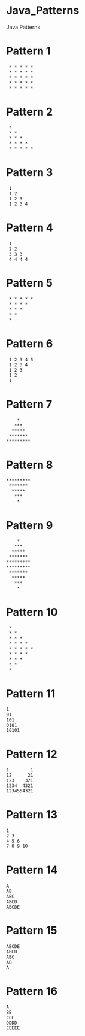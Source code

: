# Java_Patterns
Java Patterns

# Pattern 1 #
```
 * * * * *
 * * * * *
 * * * * *
 * * * * *
 * * * * *
```
# Pattern 2 #
```
 *
 * *
 * * *
 * * * *
 * * * * *
```
# Pattern 3 #
```
 1
 1 2
 1 2 3
 1 2 3 4
```
# Pattern 4 #
```
 1
 2 2
 3 3 3
 4 4 4 4
```
# Pattern 5 #
```
 * * * * *
 * * * *
 * * *
 * *
 *
```
# Pattern 6 #
```
 1 2 3 4 5
 1 2 3 4
 1 2 3
 1 2
 1
```
# Pattern 7 #
```
    *    
   ***   
  *****  
 ******* 
*********
```
# Pattern 8 #
```
*********
 ******* 
  *****  
   ***   
    *    
```
# Pattern 9 #
```
    *    
   ***   
  *****  
 ******* 
*********
*********
 ******* 
  *****  
   ***   
    *    
```

# Pattern 10 #
```
 *
 * *
 * * *
 * * * *
 * * * * *
 * * * *
 * * *
 * *
 *
```
# Pattern 11 #
```
1
01
101
0101
10101
```
# Pattern 12 #
```
1        1
12      21
123    321
1234  4321
1234554321
```

# Pattern 13 #
```
1 
2 3 
4 5 6 
7 8 9 10 
```
# Pattern 14 #
```
A
AB
ABC
ABCD
ABCDE
```
# Pattern 15 #
```
ABCDE
ABCD
ABC
AB
A
```
# Pattern 16 #
```
A
BB
CCC
DDDD
EEEEE
```
